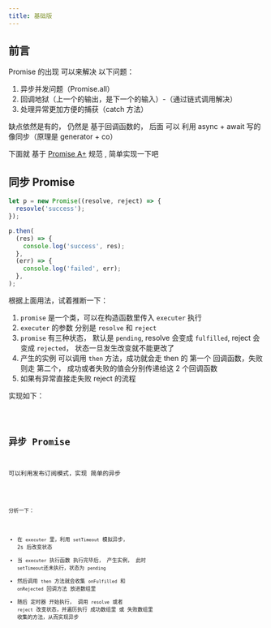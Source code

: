 ```yaml
---
title: 基础版
---
```


## 前言

Promise 的出现 可以来解决 以下问题：

1. 异步并发问题（Promise.all）
2. 回调地狱（上一个的输出，是下一个的输入）-（通过链式调用解决）
3. 处理异常更加方便的捕获（catch 方法）

缺点依然是有的， 仍然是 基于回调函数的， 后面 可以 利用 async + await 写的像同步（原理是 generator + co）

下面就 基于 [Promise A+](https://promisesaplus.com) 规范 , 简单实现一下吧

## 同步 Promise

```js
let p = new Promise((resolve, reject) => {
  resovle('success');
});

p.then(
  (res) => {
    console.log('success', res);
  },
  (err) => {
    console.log('failed', err);
  },
);
```

根据上面用法，试着推断一下：

1. `promise` 是一个类，可以在构造函数里传入 `executer` 执行
2. `executer` 的参数 分别是 `resolve` 和 `reject`
3. `promise` 有三种状态， 默认是 `pending`, resolve 会变成 `fulfilled`, reject 会变成 `rejected`， 状态一旦发生改变就不能更改了
4. 产生的实例 可以调用 `then` 方法，成功就会走 then 的 第一个 回调函数，失败则走 第二个， 成功或者失败的值会分别传递给这 2 个回调函数
5. 如果有异常直接走失败 reject 的流程

实现如下：

<code src="./sync_promise_demo.jsx"  />

## 异步 Promise

可以利用发布订阅模式，实现 简单的异步

<code src="./async_promise_demo.jsx" />

分析一下：

- 在 `executer` 里，利用 `setTimeout` 模拟异步， 2s 后改变状态
- 当 `executer` 执行函数 执行完毕后， 产生实例， 此时 `setTimeout`还未执行，状态为 `pending`
- 然后调用 `then` 方法就会收集 `onFulfilled` 和 `onRejected` 回调方法 放进数组里
- 随后 定时器 开始执行， 调用 `resolve` 或者 `reject` 改变状态，并遍历执行 成功数组里 或 失败数组里 收集的方法，从而实现异步
